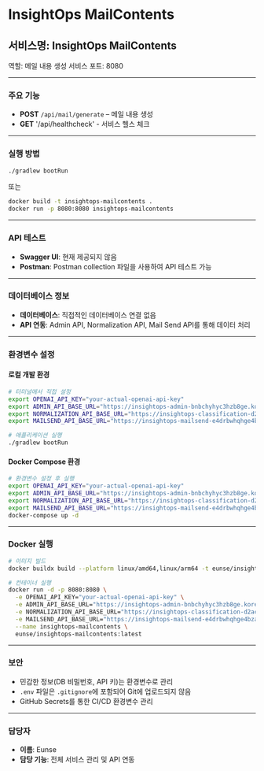 # InsightOps MailContents

## 서비스명: InsightOps MailContents
역할: 메일 내용 생성 서비스
포트: 8080

---

### 주요 기능
- **POST** `/api/mail/generate` – 메일 내용 생성
- **GET** '/api/healthcheck' - 서비스 헬스 체크

---

### 실행 방법
```bash
./gradlew bootRun
```
또는
```bash
docker build -t insightops-mailcontents .
docker run -p 8080:8080 insightops-mailcontents
```

---

### API 테스트
- **Swagger UI**: 현재 제공되지 않음
- **Postman**: Postman collection 파일을 사용하여 API 테스트 가능

---

### 데이터베이스 정보
- **데이터베이스**: 직접적인 데이터베이스 연결 없음
- **API 연동**: Admin API, Normalization API, Mail Send API를 통해 데이터 처리

---

### 환경변수 설정
#### 로컬 개발 환경
```bash
# 터미널에서 직접 설정
export OPENAI_API_KEY="your-actual-openai-api-key"
export ADMIN_API_BASE_URL="https://insightops-admin-bnbchyhyc3hzb8ge.koreacentral-01.azurewebsites.net"
export NORMALIZATION_API_BASE_URL="https://insightops-classification-d2acc8afftgmhubt.koreacentral-01.azurewebsites.net"
export MAILSEND_API_BASE_URL="https://insightops-mailsend-e4drbwhqhge4bzam.koreacentral-01.azurewebsites.net"

# 애플리케이션 실행
./gradlew bootRun
```

#### Docker Compose 환경
```bash
# 환경변수 설정 후 실행
export OPENAI_API_KEY="your-actual-openai-api-key"
export ADMIN_API_BASE_URL="https://insightops-admin-bnbchyhyc3hzb8ge.koreacentral-01.azurewebsites.net"
export NORMALIZATION_API_BASE_URL="https://insightops-classification-d2acc8afftgmhubt.koreacentral-01.azurewebsites.net"
export MAILSEND_API_BASE_URL="https://insightops-mailsend-e4drbwhqhge4bzam.koreacentral-01.azurewebsites.net"
docker-compose up -d
```

---

### Docker 실행
```bash
# 이미지 빌드
docker buildx build --platform linux/amd64,linux/arm64 -t eunse/insightops-mailcontents:latest .

# 컨테이너 실행
docker run -d -p 8080:8080 \
  -e OPENAI_API_KEY="your-actual-openai-api-key" \
  -e ADMIN_API_BASE_URL="https://insightops-admin-bnbchyhyc3hzb8ge.koreacentral-01.azurewebsites.net" \
  -e NORMALIZATION_API_BASE_URL="https://insightops-classification-d2acc8afftgmhubt.koreacentral-01.azurewebsites.net" \
  -e MAILSEND_API_BASE_URL="https://insightops-mailsend-e4drbwhqhge4bzam.koreacentral-01.azurewebsites.net" \
  --name insightops-mailcontents \
  eunse/insightops-mailcontents:latest
```

---

### 보안
- 민감한 정보(DB 비밀번호, API 키)는 환경변수로 관리
- `.env` 파일은 `.gitignore`에 포함되어 Git에 업로드되지 않음
- GitHub Secrets를 통한 CI/CD 환경변수 관리

---

### 담당자
- **이름**: Eunse
- **담당 기능**: 전체 서비스 관리 및 API 연동